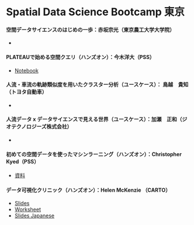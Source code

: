 # Spatial Data Science Bootcamp 東京

#### 空間データサイエンスのはじめの一歩：赤坂宗光（東京農工大学大学院）
* 

#### PLATEAUで始める空間クエリ（ハンズオン）：今木洋大（PSS）
* [Notebook](https://github.com/pacificspatial/flateau/blob/main/notebook/sdsc_bootcamp_tokyo.ipynb)

#### 人流・車流の軌跡類似度を用いたクラスター分析（ユースケース）： 鳥越　貴知（トヨタ自動車）
* 

#### 人流データ x データサイエンスで見える世界（ユースケース）：加瀬　正和（ジオテクノロジーズ株式会社）
* 

#### 初めての空間データを使ったマシンラーニング（ハンズオン）：Christopher Kyed（PSS）
* [資料](https://github.com/helenmck1/SDS-bootcamp-2023_Tokyo/tree/main/christopher_session)

#### データ可視化クリニック（ハンズオン）：Helen McKenzie （CARTO）
*  [Slides](https://docs.google.com/presentation/d/1k8BEs7G_S_Zdlgoy3IsBkGXDXc80j_bLuEudgBDxwz4/edit?usp=sharing)
*  [Worksheet](https://docs.google.com/document/d/14Bz5KTny5lF0VOE-PtGm24JtJvhdYJe2ZCb-hkC-DZg/edit?usp=sharing)
*  [Slides Japanese](https://docs.google.com/document/d/1HE3T9kbKvd9FCJSGXUCxsXy4vsloO7ugPYy9TULQfIw/edit)
